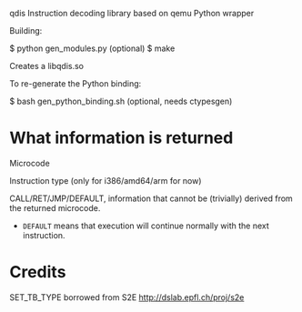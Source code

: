 qdis
Instruction decoding library based on qemu
Python wrapper

Building:

$ python gen_modules.py  (optional)
$ make

Creates a libqdis.so

To re-generate the Python binding:

$ bash gen_python_binding.sh (optional, needs ctypesgen)

What information is returned
=============================
Microcode

Instruction type (only for i386/amd64/arm for now)

CALL/RET/JMP/DEFAULT, information that cannot be (trivially) derived from the returned microcode.
- `DEFAULT` means that execution will continue normally with the next instruction.


Credits
=============================
SET_TB_TYPE borrowed from S2E
http://dslab.epfl.ch/proj/s2e

